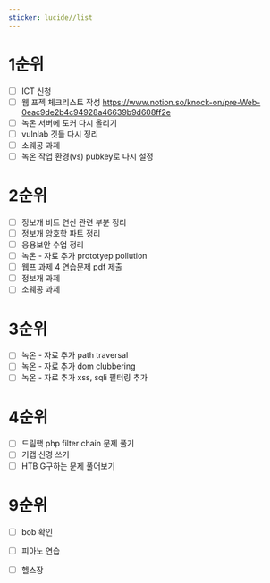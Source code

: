```yaml
---
sticker: lucide//list
---
```

# 1순위
- [ ] ICT 신청
- [ ] 웹 프젝 체크리스트 작성 https://www.notion.so/knock-on/pre-Web-0eac9de2b4c94928a46639b9d608ff2e
- [ ] 녹온 서버에 도커 다시 올리기
- [ ] vulnlab 깃들 다시 정리
- [ ] 소웨공 과제
- [ ] 녹온 작업 환경(vs) pubkey로 다시 설정

# 2순위
- [ ] 정보개 비트 연산 관련 부분 정리
- [ ] 정보개 암호학 파트 정리
- [ ] 응용보안 수업 정리
- [ ] 녹온 - 자료 추가 prototyep pollution
- [ ] 웹프 과제 4 연습문제 pdf 제출
- [ ] 정보개 과제
- [ ] 소웨공 과제

# 3순위
- [ ] 녹온 - 자료 추가 path traversal
- [ ] 녹온 - 자료 추가 dom clubbering
- [ ] 녹온 - 자료 추가 xss, sqli 필터링 추가

# 4순위
- [ ] 드림핵 php filter chain 문제 풀기
- [ ] 기캡 신경 쓰기
- [ ] HTB G구하는 문제 풀어보기

# 9순위
- [ ] bob 확인
- [ ] 피아노 연습
- [ ] 헬스장

